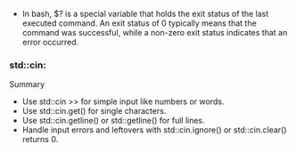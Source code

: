 - In bash, $? is a special variable that holds the exit status of the last executed command. An exit status of 0 typically means that the command was successful, while a non-zero exit status indicates that an error occurred.
### std::cin:
Summary
- Use std::cin >> for simple input like numbers or words.
- Use std::cin.get() for single characters.
- Use std::cin.getline() or std::getline() for full lines.
- Handle input errors and leftovers with std::cin.ignore() or  std::cin.clear() returns 0.
